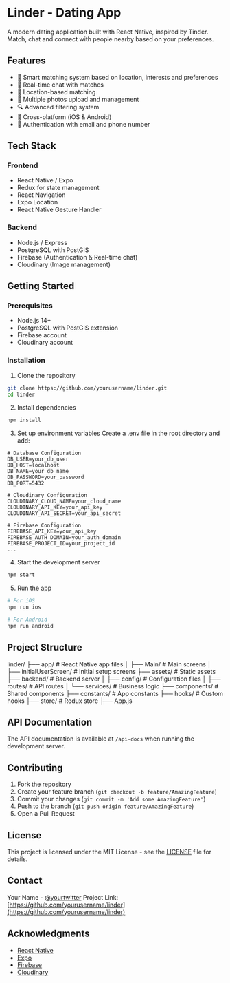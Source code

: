 # Linder - Dating App

A modern dating application built with React Native, inspired by Tinder. Match, chat and connect with people nearby based on your preferences.

## Features

-  👥 Smart matching system based on location, interests and preferences
-  💬 Real-time chat with matches
-  📍 Location-based matching
-  📸 Multiple photos upload and management
-  🔍 Advanced filtering system
-  📱 Cross-platform (iOS & Android)
-  🔐 Authentication with email and phone number

## Tech Stack

### Frontend

-  React Native / Expo
-  Redux for state management
-  React Navigation
-  Expo Location
-  React Native Gesture Handler

### Backend

-  Node.js / Express
-  PostgreSQL with PostGIS
-  Firebase (Authentication & Real-time chat)
-  Cloudinary (Image management)

## Getting Started

### Prerequisites

-  Node.js 14+
-  PostgreSQL with PostGIS extension
-  Firebase account
-  Cloudinary account

### Installation

1. Clone the repository

```bash
git clone https://github.com/yourusername/linder.git
cd linder
````

2. Install dependencies

```bash
npm install
```

3. Set up environment variables
   Create a .env file in the root directory and add:

```env
# Database Configuration
DB_USER=your_db_user
DB_HOST=localhost
DB_NAME=your_db_name
DB_PASSWORD=your_password
DB_PORT=5432

# Cloudinary Configuration
CLOUDINARY_CLOUD_NAME=your_cloud_name
CLOUDINARY_API_KEY=your_api_key
CLOUDINARY_API_SECRET=your_api_secret

# Firebase Configuration
FIREBASE_API_KEY=your_api_key
FIREBASE_AUTH_DOMAIN=your_auth_domain
FIREBASE_PROJECT_ID=your_project_id
...
```

4. Start the development server

```bash
npm start
```

5. Run the app

```bash
# For iOS
npm run ios

# For Android
npm run android
```
## Project Structure

linder/
├── app/                   # React Native app files
│   ├── Main/              # Main screens
│   ├── initialUserScreen/ # Initial setup screens
├── assets/                # Static assets
├── backend/               # Backend server
│   ├── config/            # Configuration files
│   ├── routes/            # API routes
│   └── services/          # Business logic
├── components/            # Shared components
├── constants/             # App constants
├── hooks/                 # Custom hooks
├── store/                 # Redux store
├── App.js

## API Documentation

The API documentation is available at `/api-docs` when running the development server.

## Contributing

1. Fork the repository
2. Create your feature branch (`git checkout -b feature/AmazingFeature`)
3. Commit your changes (`git commit -m 'Add some AmazingFeature'`)
4. Push to the branch (`git push origin feature/AmazingFeature`)
5. Open a Pull Request

## License

This project is licensed under the MIT License - see the [LICENSE](LICENSE) file for details.

## Contact

Your Name - [@yourtwitter](https://twitter.com/yourtwitter)
Project Link: [https://github.com/yourusername/linder](https://github.com/yourusername/linder)

## Acknowledgments

- [React Native](https://reactnative.dev/)
- [Expo](https://expo.dev/)
- [Firebase](https://firebase.google.com/)
- [Cloudinary](https://cloudinary.com/)